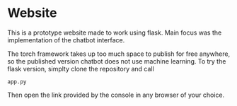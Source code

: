 # Website

This is a prototype website made to work using flask. Main focus was the implementation of the chatbot interface.

The torch framework takes up too much space to publish for free anywhere, so the published version chatbot does not use machine learning. To try the flask version, simplty clone the repository and call

```
app.py
```

Then open the link provided by the console in any browser of your choice.

